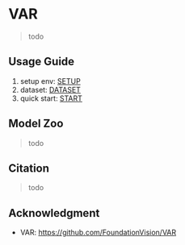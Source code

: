 # VAR

> todo
> 

## Usage Guide

1. setup env: [SETUP](./docs/SETUP.md)
2. dataset: [DATASET](./docs/DATASET.md)
3. quick start: [START](./docs/START.md)


## Model Zoo

> todo
> 

## Citation

> todo
> 

## Acknowledgment

- VAR: https://github.com/FoundationVision/VAR

